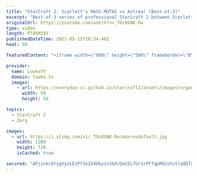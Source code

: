 ```yaml
---
title: "StarCraft 2: Scarlett's MASS MUTAS vs Astrea! (Best-of-3)"
excerpt: "Best-of-3 series of professional StarCraft 2 between Scarlett and Astrea. In this series Scarlett goes for several types of aggression (Queen pushes, Swarm Hosts and Mutalisks) to prevent the game from going to the late game.  Support my work on Patreon: http://www.patreon.com/lowkotv Become a YouTube"
originalUrl: https://youtube.com/watch?v=_TOcKGNK-Rw
type: video
length: PT45M19S
publishedDateTime: 2021-05-15T10:34:40Z
heat: 50

featuredContent: "<iframe width=\"800\" height=\"500\" frameborder=\"0\" src=\"https://www.youtube.com/embed/_TOcKGNK-Rw\" allow=\"accelerometer; autoplay; encrypted-media; gyroscope; picture-in-picture\" allowfullscreen></iframe>"

provider:
  name: LowkoTV
  domain: lowko.tv
  images:
    - url: https://everyday-cc.github.io/starcraft2/assets/images/organizations/lowko.tv-50x50.jpg
      width: 50
      height: 50

topics:
  - StarCraft 2
  - Zerg

images:
  - url: https://i.ytimg.com/vi/_TOcKGNK-Rw/maxresdefault.jpg
    width: 1280
    height: 720
    isCached: true

secured: "APjinkcOrygVyzLEzPY3oZX4OkyzvSb4/QoUILfUr1rPFfqpRK2uYx5lqQQTdR6VAOS83LDDu/K6wnwsnJ1Fxr4RDvd6nkBXiCm8iVGF4fXMhoa0siiPQesPD2X3WtabNlxICkip8aAHJ38wG3mhCZ8PQ2W8VRXZSgFNZbS0tPeKCm0SjHjjR8bT3a6NJl7x07QSHMB3HxnvSw7PenntTuM6srvGX7CAAj8NLqR1V7TGI4vo+1hVKlv8bq8Ws6Z/y6asRFccnILLsIaE6RgPLDsUXNK1TDdanlasyp16JvsZDXT8ICsiFCjG/9BB8SlrdaccNrfwdOv5fUg6lzBq36SRM8HaZcxpPOOAi6E+xjtydivuYJNUYFJKaoOSriLeehDRtmUzy3P5plOrEj5ztLviDRkdSVaOuy0TaeqJRsw5yof1wRn6pWcSQZejoaRX;hjRt02pH7ao2hX5weamjnA=="
---
```


